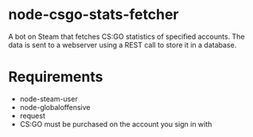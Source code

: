 # node-csgo-stats-fetcher
A bot on Steam that fetches CS:GO statistics of specified accounts. 
The data is sent to a webserver using a REST call to store it in a database.

# Requirements
* node-steam-user
* node-globaloffensive
* request
* CS:GO must be purchased on the account you sign in with
